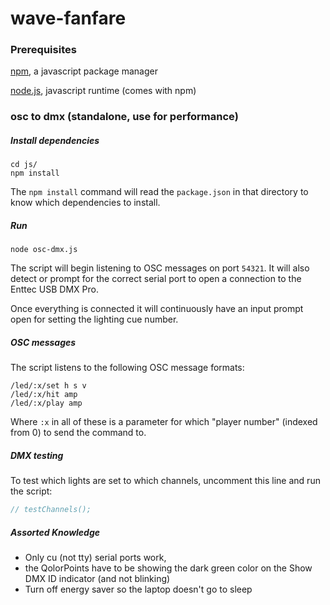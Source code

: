 # wave-fanfare

### Prerequisites

[npm](https://www.npmjs.com/), a javascript package manager

[node.js](https://nodejs.org/en/), javascript runtime (comes with npm)

### osc to dmx (standalone, use for performance)

##### Install dependencies

```
cd js/
npm install
```

The `npm install` command will read the `package.json` in that directory to know which dependencies to install.

##### Run

```
node osc-dmx.js
```

The script will begin listening to OSC messages on port ```54321```. It will also detect or prompt for the correct serial port to open a connection to the Enttec USB DMX Pro.

Once everything is connected it will continuously have an input prompt open for setting the lighting cue number.

##### OSC messages

The script listens to the following OSC message formats:

```
/led/:x/set h s v
/led/:x/hit amp
/led/:x/play amp
```

Where `:x` in all of these is a parameter for which "player number" (indexed from 0) to send the command to.

##### DMX testing

To test which lights are set to which channels, uncomment this line and run the script:

```javascript
// testChannels();
```

##### Assorted Knowledge

* Only cu (not tty) serial ports work,
* the QolorPoints have to be showing the dark green color on the Show DMX ID indicator (and not blinking)
* Turn off energy saver so the laptop doesn't go to sleep

<!--

TODO: i broke the web interface when i added the serialport listing logic

### osc to dmx (with web color picker interface for funsies / testing)

##### Install dependencies

```
cd web-lighting-console
npm install
```

##### Run

```
npm start
```

This script includes ```osc-dmx.js``` as a dependency, meaning it includes the same functionality. It will start listening for OSC and connect to serial as described above.

It will also bind a web server to port ```3000```. Navigating to ```localhost:3000``` will open the web lighting console, which currently displays a color picker and an input for light number. Selecting a color on the color picker will set the specified light to that color.
 -->
